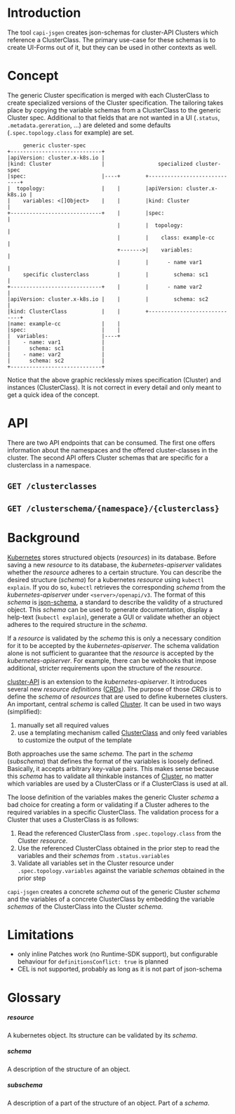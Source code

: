 # Introduction
The tool `capi-jsgen` creates json-schemas for cluster-API Clusters which reference a ClusterClass. The primary use-case for these schemas is to create UI-Forms out of it, but they can be used in other contexts as well.

# Concept
The generic Cluster specification is merged with each ClusterClass to create specialized versions of the Cluster specification. The tailoring takes place by copying the variable schemas from a ClusterClass to the generic Cluster spec. Additional to that fields that are not wanted in a UI (`.status`, `.metadata.gereration`, ...) are deleted and some defaults (`.spec.topology.class` for example) are set.
```
     generic cluster-spec
+-----------------------------+
|apiVersion: cluster.x-k8s.io |          
|kind: Cluster                |                 specialized cluster-spec
|spec:                        |----+        +-----------------------------+
|  topology:                  |    |        |apiVersion: cluster.x-k8s.io |
|    variables: <[]Object>    |    |        |kind: Cluster                |
+-----------------------------+    |        |spec:                        |
                                   |        |  topology:                  |
                                   |        |    class: example-cc        |
                                   +------->|    variables:               |
                                   |        |      - name var1            |
     specific clusterclass         |        |        schema: sc1          |
+-----------------------------+    |        |      - name var2            |
|apiVersion: cluster.x-k8s.io |    |        |        schema: sc2          |
|kind: ClusterClass           |    |        +-----------------------------+
|name: example-cc             |    |        
|spec:                        |    |     
|  variables:                 |----+     
|    - name: var1             |          
|      schema: sc1            |          
|    - name: var2             |          
|      schema: sc2            |          
+-----------------------------+
```
Notice that the above graphic recklessly mixes specification (Cluster) and instances (ClusterClass). It is not correct in every detail and only meant to get a quick idea of the concept.
# API
There are two API endpoints that can be consumed. The first one offers information about the namespaces and the offered cluster-classes in the cluster. The second API offers Cluster schemas that are specific for a clusterclass in a namespace.
## `GET /clusterclasses`
## `GET /clusterschema/{namespace}/{clusterclass}`

# Background
[Kubernetes](https://kubernetes.io) stores structured objects (_resources_) in its database. Before saving a new _resource_ to its database, the _kubernetes-apiserver_ validates whether the _resource_ adheres to a certain structure. You can describe the desired structure (_schema_) for a kubernetes _resource_ using `kubectl explain`. If you do so, `kubectl` retrieves the corresponding _schema_ from the _kubernetes-apiserver_ under `<server>/openapi/v3`. The format of this _schema_ is  [json-schema](https://json-schema.org), a standard to describe the validity of a structured object. This _schema_ can be used to generate documentation, display a help-text (`kubectl explain`), generate a GUI or validate whether an object adheres to the required structure in the _schema_.

If a _resource_ is validated by the _schema_ this is only a necessary condition for it to be accepted by the _kubernetes-apiserver_. The schema validation alone is not sufficient to guarantee that the _resource_ is accepted by the _kubernetes-apiserver_. For example, there can be webhooks that impose additional, stricter requirements upon the structure of the _resource_.

[cluster-API](https://github.com/kubernetes-sigs/cluster-api) is an extension to the _kubernetes-apiserver_. It introduces several new _resource definitions_ ([CRDs](https://kubernetes.io/docs/concepts/extend-kubernetes/api-extension/custom-resources/)). The purpose of those _CRDs_ is to define the _schema_ of _resources_ that are used to define kubernetes clusters. An important, central _schema_ is called [Cluster](https://doc.crds.dev/github.com/kubernetes-sigs/cluster-api/cluster.x-k8s.io/Cluster/v1beta1@v1.7.3). It can be used in two ways (simplified):
1. manually set all required values
2. use a templating mechanism called [ClusterClass](https://cluster-api.sigs.k8s.io/tasks/experimental-features/cluster-class/) and only feed variables to customize the output of the template

Both approaches use the same _schema_. The part in the _schema_ (_subschema_) that defines the format of the variables is loosely defined. Basically, it accepts arbitrary key-value pairs. This makes sense because this _schema_ has to validate all thinkable instances of [Cluster](https://doc.crds.dev/github.com/kubernetes-sigs/cluster-api/cluster.x-k8s.io/Cluster/v1beta1@v1.7.3), no matter which variables are used by a ClusterClass or if a ClusterClass is used at all.

The loose definition of the variables makes the generic Cluster _schema_ a bad choice for creating a form or validating if a Cluster adheres to the required variables in a specific ClusterClass. The validation process for a Cluster that uses a ClusterClass is as follows:
1. Read the referenced ClusterClass from `.spec.topology.class` from the Cluster _resource_.
2. Use the referenced ClusterClass obtained in the prior step to read the variables and their _schemas_ from `.status.variables` 
3. Validate all variables set in the Cluster resource under `.spec.topology.variables` against the variable _schemas_ obtained in the prior step
 
<quote>`capi-jsgen` creates a concrete _schema_ out of the generic Cluster _schema_ and the variables of a concrete ClusterClass by embedding the variable _schemas_ of the ClusterClass into the Cluster _schema_.</quote>

# Limitations
* only inline Patches work (no Runtime-SDK support), but configurable behaviour for `definitionsConflict: true` is planned
* CEL is not supported, probably as long as it is not part of json-schema
# Glossary
##### resource
A kubernetes object. Its structure can be validated by its _schema_.
##### schema
A description of the structure of an object.
##### subschema
A description of a part of the structure of an object. Part of a _schema_.